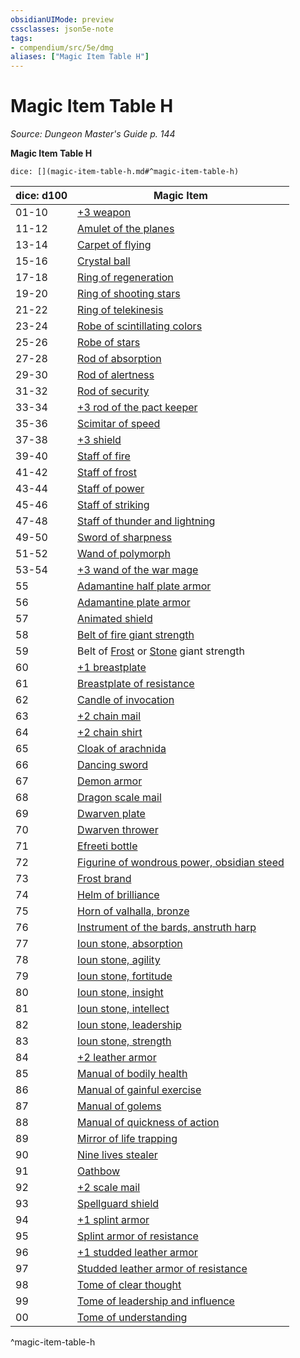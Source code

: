 ```yaml
---
obsidianUIMode: preview
cssclasses: json5e-note
tags:
- compendium/src/5e/dmg
aliases: ["Magic Item Table H"]
---
```

# Magic Item Table H
*Source: Dungeon Master's Guide p. 144* 

**Magic Item Table H**

`dice: [](magic-item-table-h.md#^magic-item-table-h)`

| dice: d100 | Magic Item |
|------------|------------|
| 01-10 | [+3 weapon](Mechanics/items/3-weapon.md) |
| 11-12 | [Amulet of the planes](Mechanics/items/amulet-of-the-planes.md) |
| 13-14 | [Carpet of flying](Mechanics/items/carpet-of-flying-dmg.md) |
| 15-16 | [Crystal ball](Mechanics/items/crystal-ball.md) |
| 17-18 | [Ring of regeneration](Mechanics/items/ring-of-regeneration.md) |
| 19-20 | [Ring of shooting stars](Mechanics/items/ring-of-shooting-stars.md) |
| 21-22 | [Ring of telekinesis](Mechanics/items/ring-of-telekinesis.md) |
| 23-24 | [Robe of scintillating colors](Mechanics/items/robe-of-scintillating-colors.md) |
| 25-26 | [Robe of stars](Mechanics/items/robe-of-stars.md) |
| 27-28 | [Rod of absorption](Mechanics/items/rod-of-absorption.md) |
| 29-30 | [Rod of alertness](Mechanics/items/rod-of-alertness.md) |
| 31-32 | [Rod of security](Mechanics/items/rod-of-security.md) |
| 33-34 | [+3 rod of the pact keeper](Mechanics/items/3-rod-of-the-pact-keeper.md) |
| 35-36 | [Scimitar of speed](Mechanics/items/scimitar-of-speed.md) |
| 37-38 | [+3 shield](Mechanics/items/3-shield.md) |
| 39-40 | [Staff of fire](Mechanics/items/staff-of-fire.md) |
| 41-42 | [Staff of frost](Mechanics/items/staff-of-frost.md) |
| 43-44 | [Staff of power](Mechanics/items/staff-of-power.md) |
| 45-46 | [Staff of striking](Mechanics/items/staff-of-striking.md) |
| 47-48 | [Staff of thunder and lightning](Mechanics/items/staff-of-thunder-and-lightning.md) |
| 49-50 | [Sword of sharpness](Mechanics/items/sword-of-sharpness.md) |
| 51-52 | [Wand of polymorph](Mechanics/items/wand-of-polymorph.md) |
| 53-54 | [+3 wand of the war mage](Mechanics/items/3-wand-of-the-war-mage.md) |
| 55 | [Adamantine half plate armor](Mechanics/items/adamantine-armor.md) |
| 56 | [Adamantine plate armor](Mechanics/items/adamantine-armor.md) |
| 57 | [Animated shield](Mechanics/items/animated-shield.md) |
| 58 | [Belt of fire giant strength](Mechanics/items/belt-of-fire-giant-strength.md) |
| 59 | Belt of [Frost](Mechanics/items/belt-of-frost-giant-strength.md) or [Stone](Mechanics/items/belt-of-stone-giant-strength.md) giant strength |
| 60 | [+1 breastplate](Mechanics/items/1-armor.md) |
| 61 | [Breastplate of resistance](Mechanics/items/armor-of-resistance-dmg.md) |
| 62 | [Candle of invocation](Mechanics/items/candle-of-invocation.md) |
| 63 | [+2 chain mail](Mechanics/items/2-armor.md) |
| 64 | [+2 chain shirt](Mechanics/items/2-armor.md) |
| 65 | [Cloak of arachnida](Mechanics/items/cloak-of-arachnida.md) |
| 66 | [Dancing sword](Mechanics/items/dancing-sword.md) |
| 67 | [Demon armor](Mechanics/items/demon-armor.md) |
| 68 | [Dragon scale mail](Mechanics/items/dragon-scale-mail-dmg.md) |
| 69 | [Dwarven plate](Mechanics/items/dwarven-plate.md) |
| 70 | [Dwarven thrower](Mechanics/items/dwarven-thrower.md) |
| 71 | [Efreeti bottle](Mechanics/items/efreeti-bottle.md) |
| 72 | [Figurine of wondrous power, obsidian steed](Mechanics/items/figurine-of-wondrous-power-obsidian-steed.md) |
| 73 | [Frost brand](Mechanics/items/frost-brand.md) |
| 74 | [Helm of brilliance](Mechanics/items/helm-of-brilliance.md) |
| 75 | [Horn of valhalla, bronze](Mechanics/items/horn-of-valhalla-bronze.md) |
| 76 | [Instrument of the bards, anstruth harp](Mechanics/items/instrument-of-the-bards-anstruth-harp.md) |
| 77 | [Ioun stone, absorption](Mechanics/items/ioun-stone-absorption.md) |
| 78 | [Ioun stone, agility](Mechanics/items/ioun-stone-agility.md) |
| 79 | [Ioun stone, fortitude](Mechanics/items/ioun-stone-fortitude.md) |
| 80 | [Ioun stone, insight](Mechanics/items/ioun-stone-insight.md) |
| 81 | [Ioun stone, intellect](Mechanics/items/ioun-stone-intellect.md) |
| 82 | [Ioun stone, leadership](Mechanics/items/ioun-stone-leadership.md) |
| 83 | [Ioun stone, strength](Mechanics/items/ioun-stone-strength.md) |
| 84 | [+2 leather armor](Mechanics/items/2-armor.md) |
| 85 | [Manual of bodily health](Mechanics/items/manual-of-bodily-health.md) |
| 86 | [Manual of gainful exercise](Mechanics/items/manual-of-gainful-exercise.md) |
| 87 | [Manual of golems](Mechanics/items/manual-of-golems-dmg.md) |
| 88 | [Manual of quickness of action](Mechanics/items/manual-of-quickness-of-action.md) |
| 89 | [Mirror of life trapping](Mechanics/items/mirror-of-life-trapping.md) |
| 90 | [Nine lives stealer](Mechanics/items/nine-lives-stealer.md) |
| 91 | [Oathbow](Mechanics/items/oathbow.md) |
| 92 | [+2 scale mail](Mechanics/items/2-armor.md) |
| 93 | [Spellguard shield](Mechanics/items/spellguard-shield.md) |
| 94 | [+1 splint armor](Mechanics/items/1-armor.md) |
| 95 | [Splint armor of resistance](Mechanics/items/armor-of-resistance-dmg.md) |
| 96 | [+1 studded leather armor](Mechanics/items/1-armor.md) |
| 97 | [Studded leather armor of resistance](Mechanics/items/armor-of-resistance-dmg.md) |
| 98 | [Tome of clear thought](Mechanics/items/tome-of-clear-thought.md) |
| 99 | [Tome of leadership and influence](Mechanics/items/tome-of-leadership-and-influence.md) |
| 00 | [Tome of understanding](Mechanics/items/tome-of-understanding.md) |
^magic-item-table-h